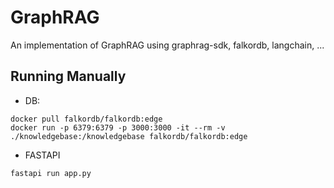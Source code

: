 # GraphRAG
An implementation of GraphRAG using graphrag-sdk, falkordb, langchain, ...


## Running Manually

- DB:
```shell
docker pull falkordb/falkordb:edge
docker run -p 6379:6379 -p 3000:3000 -it --rm -v ./knowledgebase:/knowledgebase falkordb/falkordb:edge
```

- FASTAPI
```shell
fastapi run app.py
```
 